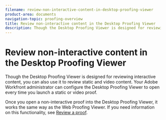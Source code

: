 ```yaml
---
filename: review-non-interactive-content-in-desktop-proofing-viewer
product-area: documents
navigation-topic: proofing-overview
title: Review non-interactive content in the Desktop Proofing Viewer
description: Though the Desktop Proofing Viewer is designed for reviewing interactive content, you can also use it to review static and video content. Your Adobe Workfront administrator can configure the Desktop Proofing Viewer to open every time you launch a static or video proof.
---
```


# Review non-interactive content in the Desktop Proofing Viewer

Though the Desktop Proofing Viewer is designed for reviewing interactive content, you can also use it to review static and video content. Your Adobe Workfront administrator can configure the Desktop Proofing Viewer to open every time you launch a static or video proof.

Once you open a non-interactive proof into the Desktop Proofing Viewer, it works the same way as the Web Proofing Viewer. If you need information on this functionality, see [Review a proof](../../../review-and-approve-work/proofing/reviewing-proofs-within-workfront/review-a-proof/review-a-proof.md).
